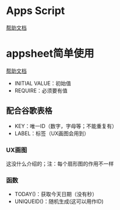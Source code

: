 # Apps Script
[帮助文档](https://developers.google.com/apps-script/reference/spreadsheet?hl=zh-cn)


# appsheet简单使用
[帮助文档](https://support.google.com/appsheet/table/10104782)

+ INITIAL VALUE：初始值
+ REQUIRE：必须要有值

## 配合谷歌表格
+ KEY：唯一ID（数字，字母等；不能重复有）
+ LABEL：标签（UX画图会用到）

### UX画图
这没什么介绍的；注：每个扇形图的作用不一样

### 函数
+ TODAY()：获取今天日期（没有秒）
+ UNIQUEID()：随机生成(这可以用作ID)